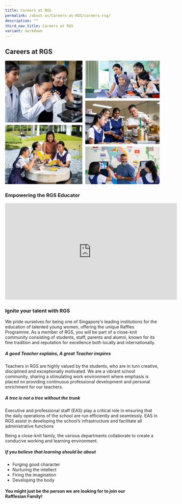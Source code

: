 ```yaml
---
title: Careers at RGS
permalink: /about-us/Careers-at-RGS/careers-rsg/
description: ""
third_nav_title: Careers at RGS
variant: markdown
---
```

## Careers at RGS
![RGS educators teaching students](/images/RGS_Staff_teaching.png)

### Empowering the RGS Educator

<iframe allowfullscreen="" allow="accelerometer; autoplay; clipboard-write; encrypted-media; gyroscope; picture-in-picture; web-share" frameborder="0" title="YouTube video player" src="https://www.youtube.com/embed/HAh18-4LoUA?si=IknmQ8P06JcSbmN-" height="315" width="560"></iframe>

### Ignite your talent with RGS

We pride ourselves for being one of Singapore's leading institutions for the education of talented young women, offering the unique Raffles Programme. As a member of RGS, you will be part of a close-knit community consisting of students, staff, parents and alumni, known for its fine tradition and reputation for excellence both locally and internationally.

##### A good Teacher explains, A great Teacher inspires

Teachers in RGS are highly valued by the students, who are in turn creative, disciplined and exceptionally motivated. We are a vibrant school community, sharing a stimulating work environment where emphasis is placed on providing continuous professional development and personal enrichment for our teachers.

##### A tree is not a tree without the trunk

Executive and professional staff (EAS) play a critical role in ensuring that the daily operations of the school are run efficiently and seamlessly. EAS in RGS assist in developing the school’s infrastructure and facilitate all administrative functions

Being a close-knit family, the various departments collaborate to create a conducive working and learning environment.

##### If you believe that learning should be about

* Forging good character
* Nurturing the intellect
* Firing the imagination
* Developing the body

#### You might just be the person we are looking for to join our Rafflesian&nbsp;Family!